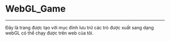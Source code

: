 # WebGL_Game
---------------------------------
Đây là trang được tạo với mục đính lưu trử các trò được xuất sang dạng webGL có thể chạy được trên web của tôi.
